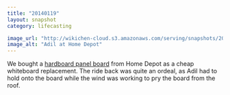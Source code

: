 ```yaml
---
title: "20140119"
layout: snapshot
category: lifecasting

image_url: "http://wikichen-cloud.s3.amazonaws.com/serving/snapshots/2014/20140119-adil-home-depot.jpg"
image_alt: "Adil at Home Depot"
---
```


We bought a [hardboard panel board][link] from Home Depot as a cheap whiteboard replacement. The ride back was quite an ordeal, as Adil had to hold onto the board while the wind was working to pry the board from the roof.

[link]: http://www.homedepot.com/p/Thrifty-White-32-sq-ft-Hardboard-Panel-Board-709106/202090193
